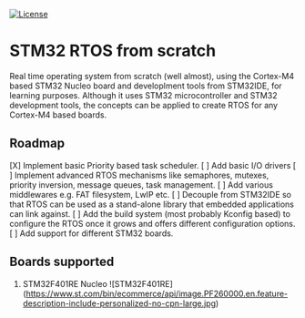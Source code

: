 [![License](https://img.shields.io/badge/License-BSD%203--Clause-blue.svg)](https://opensource.org/licenses/BSD-3-Clause)

# STM32 RTOS from scratch

Real time operating system from scratch (well almost), using the Cortex-M4 based STM32 Nucleo board and developlment tools from STM32IDE, for learning purposes. Although it uses STM32 microcontroller and STM32 development tools, the concepts can be applied to create RTOS for any Cortex-M4 based boards.

## Roadmap
[X] Implement basic Priority based task scheduler.
[ ] Add basic I/O drivers
[ ] Implement advanced RTOS mechanisms like semaphores, mutexes, priority inversion, message queues, task management.
[ ] Add various middlewares e.g. FAT filesystem, LwIP etc.
[ ] Decouple from STM32IDE so that RTOS can be used as a stand-alone library that embedded applications can link against. 
[ ] Add the build system (most probably Kconfig based) to configure the RTOS once it grows and offers different configuration options.
[ ] Add support for different STM32 boards.

## Boards supported
1. STM32F401RE Nucleo
![STM32F401RE] (https://www.st.com/bin/ecommerce/api/image.PF260000.en.feature-description-include-personalized-no-cpn-large.jpg)
